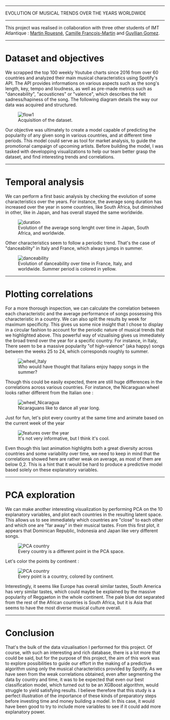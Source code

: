 
---

<p class="titletext">EVOLUTION OF MUSICAL TRENDS OVER THE YEARS WORLDWIDE</p>

---

<p class="articletext"> This project was realised in collaboration with three other students of IMT Atlantique : <a href="https://www.linkedin.com/in/martin-rouesn%C3%A9-81a489182/" class="linkedinlink">Martin Rouesné</a>, <a href="https://www.linkedin.com/in/camillefrancoismartin/" class="linkedinlink">Camille François-Martin</a> and <a href="https://www.linkedin.com/in/guyllian-gomez/" class="linkedinlink">Guyllian Gomez</a>.</p>

---

<h1 class="articletext">Dataset and objectives</h1>

<p class="articletext"> We scrapped the top 100 weekly Youtube charts since 2016 from over 60 countries and analyzed their main musical characteristics using Spotify's API. The API provides informations on various aspects such as the song's length, key, tempo and loudness, as well as pre-made metrics such as "danceability", "acousticnes" or "valence", which describes the felt sadness/hapiness of the song. The following diagram details the way our data was acquired and structured.</p>

<figure>
<img src="images/flow1spotify.png?raw=true" alt="flow1" class="imgarticle"/>
<figcaption>Acquisition of the dataset.</figcaption>
</figure>

<p class="articletext">Our objective was ultimately to create a model capable of predicting the popularity of any given song in various countries, and at different time periods. This model could serve as tool for market analysis, to guide the promotional campaign of upcoming artists. Before building the model, I was tasked with developping visualizations to help our team better grasp the dataset, and find interesting trends and correlations. </p>

---

<h1 class="articletext">Temporal analysis</h1>

<p class="articletext">We can perform a first basic analysis by checking the evolution of some characteristics over the years. For instance, the average song duration has increased over the year in some countries, like South Africa, but diminished in other, like in Japan, and has overall stayed the same worldwide.</p>

<figure>
<img src="images/duration.png?raw=true" alt="duration" class="imgarticle"/>
<figcaption>Evolution of the average song lenght over time in Japan, South Africa, and worldwide.</figcaption>
</figure>

<p class="articletext">Other characteristics seem to follow a periodic trend. That's the case of "danceability" in Italy and France, which always jumps in summer. </p>

<figure>
<img src="images/danceability.png?raw=true" alt="danceability" class="imgarticle"/>
<figcaption>Evolution of danceability over time in France, Italy, and worldwide. Summer period is colored in yellow.</figcaption>
</figure>

---

<h1 class="articletext">Plotting correlations</h1>

<p class="articletext">For a more thorough inspection, we can calculate the correlation between each characteristic and the average performance of songs possessing this characteristic in a country. We can also split the results by week for maximum specificity. This gives us some nice insight that I chose to display in a circular fashion to account for the periodic nature of musical trends that we highlighted above. This powerful way of vizualising gives us immediately the broad trend over the year for a specific country. For instance, in Italy, There seem to be a massive popularity "of high-valence" (aka happy) songs between the weeks 25 to 24, which corresponds roughly to summer. </p>

<figure>
<img src="images/wheel_Italy.png?raw=true" alt="wheel_Italy" class="imgarticle"/>
<figcaption>Who would have thought that Italians enjoy happy songs in the summer?</figcaption>
</figure>

<p class="articletext">Though this could be easily expected, there are still huge differences in the correlations across various countries. For instance, the Nicaraguan wheel looks rather different from the Italian one : </p>

<figure>
<img src="images/wheel_Nicaragua.png?raw=true" alt="wheel_Nicaragua" class="imgarticle"/>
<figcaption>Nicaraguans like to dance all year long.</figcaption>
</figure>

<p class="articletext">Just for fun, let's plot every country at the same time and animate based on the current week of the year</p>

<figure>
<img src="images/featuresovertheyear.gif?raw=true" alt="features over the year" class="imgarticle"/>
<figcaption>It's not very informative, but I think it's cool.</figcaption>
</figure>

<p class="articletext">Even though this last animation highlights both a great diversity across countries and some variability over time, we need to keep in mind that the correlations showed here are rather weak on average, as most of them are below 0,2. This is a hint that it would be hard to produce a predictive model based solely on these explanatory variables.</p>

---

<h1 class="articletext">PCA exploration</h1>

<p class="articletext">We can make another interesting visualization by performing PCA on the 10 explanatory variables, and plot each countries in the resulting latent space. This allows us to see immediately which countries are "close" to each other and which one are "far away" in their musical tastes. From this first plot, it appears that Dominican Republic, Indonesia and Japan like very different songs.</p>

<figure>
<img src="images/PCAcountry.png?raw=true" alt="PCA country" class="imgarticle"/>
<figcaption>Every country is a different point in the PCA space.</figcaption>
</figure>

<p class="articletext">Let's color the points by continent :</p>

<figure>
<img src="images/PCAcontinents.png?raw=true" alt="PCA country" class="imgarticle"/>
<figcaption>Every point is a country, colored by continent.</figcaption>
</figure>

<p class="articletext">Interestingly, it seems like Europe has overall similar tastes, South America has very similar tastes, which could maybe be explained by the massive popularity of Reggaeton in the whole continent. The pale blue dot separated from the rest of the African countries is South Africa, but it is Asia that seems to have the most diverse musical culture overall. </p>

---

<h1 class="articletext">Conclusion</h1>

<p class="articletext">That's the bulk of the data vizualisation I performed for this project. Of course, with such an interesting and rich database, there is a lot more that could be said, but for the purpose of this project, the aim of this work was to explore possibilities to guide our effort in the making of a predictive algorithm using only the musical characteristics provided by Spotify. As we have seen from the weak correlations obtained, even after segmenting the data by country and time, it was to be expected that even our best classification model, which turned out to be an XGBoost algorithm, would struggle to yield satisfying results. I believe therefore that this study is a perfect illustration of the importance of these kinds of preparatory steps before investing time and money building a model. In this case, it would have been good to try to include more variables to see if it could add more explanatory power.</p>

